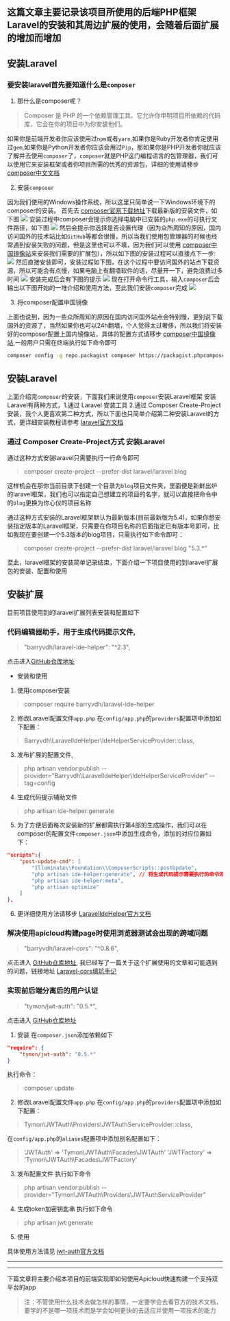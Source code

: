 ## 这篇文章主要记录该项目所使用的后端PHP框架Laravel的安装和其周边扩展的使用，会随着后面扩展的增加而增加

## 安装Laravel

### 要安装laravel首先要知道什么是``composer``

1. 那什么是composer呢？

> Composer 是 PHP 的一个依赖管理工具。它允许你申明项目所依赖的代码库，它会在你的项目中为你安装他们。

如果你是前端开发者你应该使用过``npm``或者``yarn``,如果你是Ruby开发者你肯定使用过``gem``,如果你是Python开发者你应该会用过``Pip``，那如果你是PHP开发者你就应该了解并去使用``composer``了，``composer``就是PHP这门编程语言的包管理器，我们可以使用它来安装框架或者你项目所需的优秀的资源包，详细的使用请移步 [composer中文文档](http://docs.phpcomposer.com/)

2. 安装``composer``

因为我们使用的Windows操作系统，所以这里只简单说一下Windows环境下的composer的安装。
首先去 [composer官网下载地址](https://getcomposer.org/download/)下载最新版的安装文件，如下图
![](http://ww1.sinaimg.cn/large/6aedb651gy1fd2jbvekmyj20z70apmy8)
安装过程中composer会提示你选择电脑中已安装的``php.exe``的可执行文件路径，如下图
![](http://ww1.sinaimg.cn/large/6aedb651gy1fd2jf1seaoj20ks0fot92)
然后会提示你选择是否设置代理（因为众所周知的原因，国内访问国外的技术站比如``GitHub``等都会很慢，所以当我们使用包管理器的时候也经常遇到安装失败的问题，但是这里也可以不填，因为我们可以使用  [composer中国镜像站](https://pkg.phpcomposer.com/)来安装我们需要的扩展包），所以如下图的安装过程可以直接点下一步:
![](http://ww1.sinaimg.cn/large/6aedb651gy1fd2jlpmcg3j20ks0fodga)
然后直接安装即可，安装过程如下图，在这个过程中要访问国外的站点下载资源，所以可能会有点慢，如果电脑上有翻墙软件的话，尽量开一下，避免浪费过多时间
![](http://ww1.sinaimg.cn/large/6aedb651gy1fd2jmflad7j20ks0fodg1)
安装完成后会有下图的提示
![](http://ww1.sinaimg.cn/large/6aedb651gy1fd2jpkm5x8j20ks0fo0us)
现在打开命令行工具，输入``composer``后会输出以下图开始的一堆介绍和使用方法，至此我们安装``composer``完成
![](http://ww1.sinaimg.cn/large/6aedb651gy1fd2jsevv18j20g5071ab8)

3. 将composer配置中国镜像

上面也说到，因为一些众所周知的原因在国内访问国外站点会特别慢，更别说下载国外的资源了，当然如果你也可以24h翻墙，个人觉得太过奢侈，所以我们将安装好的composer配置上国内镜像站，具体的配置方式请移步 [composer中国镜像站](https://pkg.phpcomposer.com/),一般用户只需在终端执行如下命令即可
```bash
composer config -g repo.packagist composer https://packagist.phpcomposer.com
```

## 安装Laravel

上面介绍完``composer``的安装，下面我们来说使用``composer``安装Laravel框架
安装Laravel有两种方式，1.通过 Laravel 安装工具 2.通过 Composer Create-Project 安装，我个人更喜欢第二种方式，所以下面也只简单介绍第二种安装Laravel的方式，更详细安装教程请参考 [laravel官方文档](https://laravel-china.org/docs/5.3/installation)

### 通过 Composer Create-Project方式 安装Laravel

通过这种方式安装laravel只需要执行一行命令即可

> composer create-project --prefer-dist laravel/laravel blog

这样机会在那你当前目录下创建一个目录为``blog``项目文件夹，里面便是新鲜出炉的laravel框架，我们也可以指定自己想建立的项目的名字，就可以直接把命令中的``blog``更换为你心仪的项目名称

通过这种方式安装的Laravel框架默认为最新版本(目前最新版为5.4)，如果你想安装指定版本的Laravel框架，只需要在你项目名称的后面指定已有版本号即可，比如我现在要创建一个5.3版本的blog项目，只需执行如下命令即可：
> composer create-project --prefer-dist laravel/laravel blog "5.3.*"

至此，laravel框架的安装简单记录结束，下面介绍一下项目使用的到laravel扩展包的安装、配置和使用


## 安装扩展

目前项目使用到的laravel扩展列表安装和配置如下

### 代码编辑器助手，用于生成代码提示文件,
> "barryvdh/laravel-ide-helper": "^2.3", 

点击进入[GitHub仓库地址](https://github.com/barryvdh/laravel-ide-helper)

- 安装和使用

1. 使用composer安装
> composer require barryvdh/laravel-ide-helper
2. 修改Laravel配置文件``app.php``
在``config/app.php``的``providers``配置项中添加如下配置：
> Barryvdh\LaravelIdeHelper\IdeHelperServiceProvider::class,
3. 发布扩展的配置文件,
> php artisan vendor:publish --provider="Barryvdh\LaravelIdeHelper\IdeHelperServiceProvider" --tag=config
4. 生成代码提示辅助文件
> php artisan ide-helper:generate
5. 为了方便后面每次安装新的扩展都需执行第4部的生成操作，我们可以在composer的配置文件``composer.json``中添加生成命令，添加的对应位置如下：
```json
"scripts":{
    "post-update-cmd": [
        "Illuminate\\Foundation\\ComposerScripts::postUpdate",
        "php artisan ide-helper:generate", // 将生成代码提示需要执行的命令添加到此处，后面每次安装扩展后，该命令会自动执行生成操作
        "php artisan ide-helper:meta",
        "php artisan optimize"
    ]
},
```

6. 更详细使用方法请移步 [LaravelIdeHelper官方文档](https://github.com/barryvdh/laravel-ide-helper/blob/master/readme.md)



### 解决使用apicloud构建page时使用浏览器测试会出现的跨域问题
> "barryvdh/laravel-cors": "^0.8.6", 

点击进入 [GitHub仓库地址](https://github.com/barryvdh/laravel-cors/),
我已经写了一篇关于这个扩展使用的文章和可能遇到的问题，链接地址 [Laravel-cors填坑手记](https://segmentfault.com/a/1190000008445102)



### 实现前后端分离后的用户认证
> "tymon/jwt-auth": "0.5.*", 

点击进入 [GitHub仓库地址](https://github.com/tymondesigns/jwt-auth/)

1. 安装
在``composer.json``添加依赖如下
```json
"require": {
    "tymon/jwt-auth": "0.5.*"
}
```
执行命令：
> composer update

2. 修改Laravel配置文件``app.php``
在``config/app.php``的``providers``配置项中添加如下配置：
> Tymon\JWTAuth\Providers\JWTAuthServiceProvider::class,

在``config/app.php``的``aliases``配置项中添加别名配置如下：
> 'JWTAuth' => 'Tymon\JWTAuth\Facades\JWTAuth'
> 'JWTFactory' => 'Tymon\JWTAuth\Facades\JWTFactory'

3. 发布配置文件
执行如下命令
> php artisan vendor:publish --provider="Tymon\JWTAuth\Providers\JWTAuthServiceProvider"

4. 生成token加密钥匙串
执行如下命令
> php artisan jwt:generate

5. 使用

具体使用方法请见 [jwt-auth官方文档](https://github.com/tymondesigns/jwt-auth/wiki)






---
---
下篇文章将主要介绍本项目的前端实现即如何使用Apicloud快速构建一个支持双平台的app

>注：不管使用什么技术去做怎样的事情，一定要学会去看官方的技术文档，要学的不是哪一项技术而是学会如何更快的去适应并使用一项技术的能力
